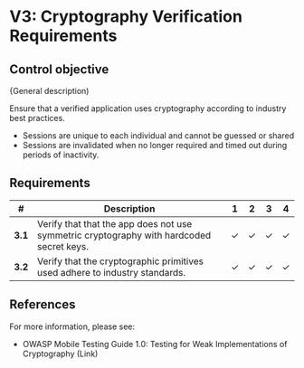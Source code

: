 # V3: Cryptography Verification Requirements

## Control objective

{General description)

Ensure that a verified application uses cryptography according to industry best practices.

- Sessions are unique to each individual and cannot be guessed or shared
- Sessions are invalidated when no longer required and timed out during periods of inactivity.

## Requirements

| # | **Description** | **1** | **2** | **3** | **4** |
| --- | --- | --- | --- | --- | --- |
| **3.1** | Verify that that the app does not use symmetric cryptography with hardcoded secret keys. | ✓ | ✓ | ✓ | ✓ |
| **3.2** | Verify that the cryptographic primitives used adhere to industry standards. | ✓ | ✓ | ✓ | ✓ |

## References

For more information, please see:

- OWASP Mobile Testing Guide 1.0: Testing for Weak Implementations of Cryptography
(Link)

